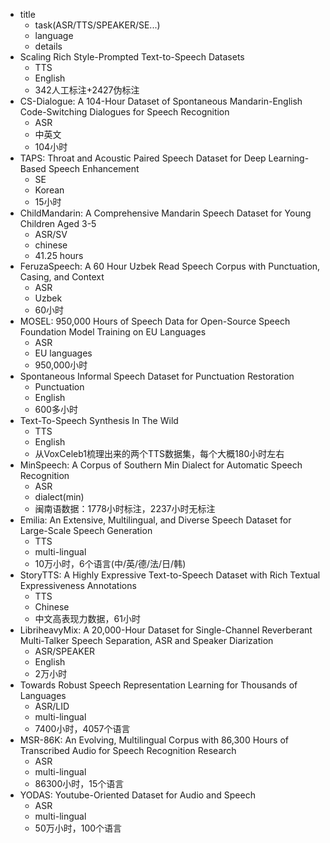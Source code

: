 - title
  - task(ASR/TTS/SPEAKER/SE...)
  - language
  - details
- Scaling Rich Style-Prompted Text-to-Speech Datasets
  - TTS
  - English
  - 342人工标注+2427伪标注
- CS-Dialogue: A 104-Hour Dataset of Spontaneous Mandarin-English Code-Switching Dialogues for Speech Recognition
  - ASR
  - 中英文
  - 104小时
- TAPS: Throat and Acoustic Paired Speech Dataset for Deep Learning-Based Speech Enhancement
  - SE
  - Korean
  - 15小时
- ChildMandarin: A Comprehensive Mandarin Speech Dataset for Young Children Aged 3-5
  - ASR/SV
  - chinese
  - 41.25 hours
- FeruzaSpeech: A 60 Hour Uzbek Read Speech Corpus with Punctuation, Casing, and Context
  - ASR
  - Uzbek
  - 60小时
- MOSEL: 950,000 Hours of Speech Data for Open-Source Speech Foundation Model Training on EU Languages
  - ASR
  - EU languages
  - 950,000小时
- Spontaneous Informal Speech Dataset for Punctuation Restoration
  - Punctuation
  - English
  - 600多小时
- Text-To-Speech Synthesis In The Wild
  - TTS
  - English
  - 从VoxCeleb1梳理出来的两个TTS数据集，每个大概180小时左右
- MinSpeech: A Corpus of Southern Min Dialect for Automatic Speech Recognition
  - ASR
  - dialect(min)
  - 闽南语数据：1778小时标注，2237小时无标注
- Emilia: An Extensive, Multilingual, and Diverse Speech Dataset for Large-Scale Speech Generation
  - TTS
  - multi-lingual
  - 10万小时，6个语言(中/英/德/法/日/韩)
- StoryTTS: A Highly Expressive Text-to-Speech Dataset with Rich Textual Expressiveness Annotations
  - TTS
  - Chinese
  - 中文高表现力数据，61小时
- LibriheavyMix: A 20,000-Hour Dataset for Single-Channel Reverberant Multi-Talker Speech Separation, ASR and Speaker Diarization
  - ASR/SPEAKER
  - English
  - 2万小时
- Towards Robust Speech Representation Learning for Thousands of Languages
  - ASR/LID
  - multi-lingual
  - 7400小时，4057个语言
- MSR-86K: An Evolving, Multilingual Corpus with 86,300 Hours of Transcribed Audio for Speech Recognition Research
  - ASR
  - multi-lingual
  - 86300小时，15个语言
- YODAS: Youtube-Oriented Dataset for Audio and Speech
  - ASR
  - multi-lingual
  - 50万小时，100个语言
